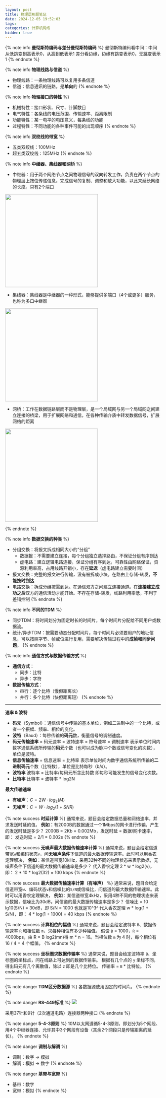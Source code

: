 ```yaml
---
layout: post
title: 物理层刷题笔记
date: 2024-12-05 19:52:03
tags:
categories: 计算机网络
hidden: true
---
```

{% note info **曼彻斯特编码与差分曼彻斯特编码** %}
曼彻斯特编码看中间：中间从低跳变到高表示0，从高到低表示1
差分看边缘，边缘有跳变表示0，无跳变表示1
{% endnote %}

{% note info **物理线路与信道** %}
- 物理线路：一条物理线路可以复用多条信道
- 信道：信息通讯的链路，是**单向**的
{% endnote %}

{% note info **物理接口的特性** %}
- 机械特性：接口形状、尺寸、针脚数目
- 电气特性：各条线的电压范围、传输速率、距离限制
- 功能特性：某一电平的电压意义，每条线的功能
- 过程特性：不同功能的各种事件可能的出现顺序
{% endnote %}

{% note info **双绞线的带宽** %}
- 五类双绞线：100MHz
- 超五类双绞线：125MHz
{% endnote %}

{% note info **中继器、集线器和网桥** %}
- 中继器：用于两个网络节点之间物理信号的双向转发工作，负责在两个节点的物理层上按位传递信息，完成信号的复制、调整和放大功能，以此来延长网络的长度。只有2个端口
<img src="https://b.bdstatic.com/comment/HPpFm-ziUYsgpwpjCcQ1VA4237a61723043fc683c70c2b63d7b39f.png" width = 300 />

- 集线器：集线器是中继器的一种形式，能够提供多端口（4个或更多）服务，也称为多口中继器
<img src="https://b.bdstatic.com/comment/HPpFm-ziUYsgpwpjCcQ1VA8f6f7e36786dfc9710f5dfd8e03ad347.png" width = 300 />

- 网桥：工作在数据链路层而不是物理层，是一个局域网与另一个局域网之间建立连接的桥梁，用于扩展网络和通信，在各种传输介质中转发数据信号，扩展网络的距离
<img src="https://b.bdstatic.com/comment/HPpFm-ziUYsgpwpjCcQ1VA0b82f9c8a626112fe6168c329ce2b43d.png" width = 300 />

{% endnote %}

{% note info **数据交换的种类** %}
- 分组交换：将报文拆成相同大小的“分组”
    - 数据报：不需要建立连接，每个分组独立选择路由，不保证分组有序到达
    - 虚电路：建立逻辑电路连接，保证分组有序到达，可靠性由网络保证，资源利用率高，占用线路开销小，存在**延迟**（虚电路建立需要时间）
- 报文交换：完整的报文进行传输，没有被拆成小块。在路由上存储-转发，**不能按时到达**
- 电路交换：拆成分组按需到达。在通信双方之间建立连接通道。在**连接建立成功之后**双方的通信活动才能开始。不存在存储-转发，线路利用率低，不利于差错控制
{% endnote %}

{% note info **不同的TDM** %}
- 同步TDM：将时间划分为固定时长的时间片，每个时间片分配给不同用户或数据流。
- 统计/异步TDM：按需要动态分配时间片，每个时间片必须要用户的地址信息，可以按照字节、帧或位进行复用，需要解决传输过程中的**成帧和同步问题**。
{% endnote %}

{% note info **通信方式与数据传输方式** %}
- **通信方式**：
    - 同步：比特
    - 异步：字符
- **数据传输方式**：
    - 串行：逐个比特（慢但距离长）
    - 并行：多个比特（快但距离短）
{% endnote %}

---
**速率 & 波特**
- **码元**（Symbol）：通信信号中传输的基本单位，例如二进制中的一个比特，或者一个振幅、频率、相位的变化。
- **波特**（Baud）：每秒传输的**码元**数，衡量信号的调制速度。
- **码元传输速率** = 码元速率 = 波特速率 = 符号速率 = 调制速率
    表示单位时间内数字通信系统所传输的**码元**个数（也可以成为脉冲个数或信号变化的次数），单位是波特。
- **信息传输速率** = 信息速率 = 比特率
    表示单位时间内数字通信系统所传输的**二进制码元**个数（比特数），单位是比特每秒（b/s）。
- **波特率**
    波特率 = 比特率/每码元所含比特数
    即每秒可能发生的信号变化次数。
- **比特率**
    比特率 = 波特率 * log2N

**最大传输速率**
- **有噪声**：$C = 2W \cdot log_2{(M)}$
- **无噪声**：$C = W \cdot log_2{(1 + SNR)}$

{% note success **时延计算** %}
通常来说，题目会给定数据总量和网络速率，并求发送时延的值。
**例如**：有2000B的数据通过一个1Mbps的网卡进行传输，产生的发送时延是多少？
2000B = 2Kb = 0.002Mb，发送时延 = 数据/网卡速率，即：
发送时延 = 2/1 = 0.002s
{% endnote %}

{% note success **无噪声最大数据传输速率计算** %}
通常来说，题目会给定信道带宽`w`和编码状态`v`，问**无噪声条件**下信道的最大数据传输速率。此时可以用香农定理解决，
**例如**：某信道带宽10kHz，采用32种不同的物理状态来表示数据，无噪声条件下信道的最大数据传输速率是多少？
代入香农定理 2 \* w \* log2(v)，即：
2 \* 10 \* log2(32) = 100 kbps
{% endnote %}

{% note success **最大数据传输速率计算（有噪声）** %}
通常来说，题目会给定信道带宽`w`、编码状态`v`和信噪比的`S/N`或信噪比，问信道的最大数据传输速率。此时可以用香农定理解决，
**例如**：某信道带宽4kHz，采用4种不同的物理状态来表示数据，信噪比为30dB，问信道的最大数据传输速率是多少？
信噪比 = 10 lg10(S/N) = 30dB，即 S/N = 1000 也就是10^3^
代入香农定理 w \* log(1 + S/N)，即：
4 \* log(1 + 1000) = 40 kbps
{% endnote %}

{% note success **计算相位的幅值** %}
通常来说，题目会给定波特率 `B`、数据传输速率 `R` 和相位数 `m`，求每种相位有多少种幅值。
假设 `B` = 1000，`R` = 4000bps，由 R = B log2(mn)得 m * n = 16。当相位数 `m` 为 4 时，每个相位有 16 / 4 = 4 个幅值。
{% endnote %}

{% note success **坐标圈求数据传输率** %}
通常来说，题目会给定波特率 `B`、坐标圈的坐标点，问在线路上可达到的数据传输率。
根据有几个点的 `y` 坐标不同，得出码元有几个离散值，除以 `2` 即是几个比特位。
传输率 = `B` * 比特位。
{% endnote %}

---

{% note danger **TDM区分数据源** %}
各数据源使用固定的时间片。
{% endnote %}

{% note danger **RS-449标准** %}
<img src="https://b.bdstatic.com/comment/HPpFm-ziUYsgpwpjCcQ1VA9ccac33a7ccafa70755415c0cb6d0d3e.png" />

采用37针和9针（2次通道电路）连接器两种接口
{% endnote %}

{% note danger **5-4-3原则** %}
10M以太网遵循5-4-3原则，即划分为5个网段、用4个中继器连接、允许其中3个网段有设备（其余2个网段只是传输距离的延长）。
{% endnote %}

{% note danger **调制与解调** %}
- 调制：数字 -> 模拟
- 解调：模拟 -> 数字
{% endnote %}

{% note danger **基带与宽带** %}
- 基带：数字
- 宽带：模拟
{% endnote %}